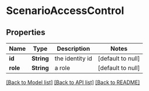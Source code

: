 # ScenarioAccessControl
## Properties

Name | Type | Description | Notes
------------ | ------------- | ------------- | -------------
**id** | **String** | the identity id | [default to null]
**role** | **String** | a role | [default to null]

[[Back to Model list]](../README.md#documentation-for-models) [[Back to API list]](../README.md#documentation-for-api-endpoints) [[Back to README]](../README.md)

